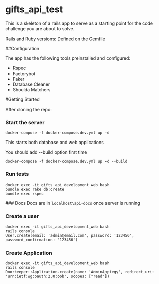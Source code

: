 # gifts_api_test

This is a skeleton of a rails app to serve as a starting point for the code challenge you are about to solve.

Rails and Ruby versions: Defined on the Gemfile

##Configuration

The app has the following tools preinstalled and configured:
  - Rspec
  - Factorybot
  - Faker
  - Database Cleaner
  - Shoulda Matchers

#Getting Started

After cloning the repo:

### Start the server

```
docker-compose -f docker-compose.dev.yml up -d
```
This starts both database and web applications

You should add --build option first time
```
docker-compose -f docker-compose.dev.yml up -d --build
```

### Run tests

```
docker exec -it gifts_api_development_web bash
bundle exec rake db:create
bundle exec rspec
```

### Docs
Docs are in `localhost\api-docs` once server is running

### Create a user
```
docker exec -it gifts_api_development_web bash
rails console
User.create(email: 'admin@email.com', password: '123456', password_confirmation: '123456')
```

### Create Application

```
docker exec -it gifts_api_development_web bash
rails console
Doorkeeper::Application.create(name: 'AdminApptegy', redirect_uri: 'urn:ietf:wg:oauth:2.0:oob', scopes: ["read"])
```
